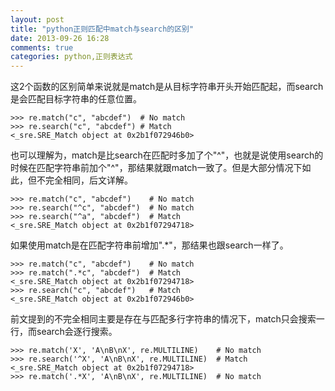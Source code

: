 ```yaml
---
layout: post
title: "python正则匹配中match与search的区别"
date: 2013-09-26 16:28
comments: true
categories: python,正则表达式
---
```


这2个函数的区别简单来说就是match是从目标字符串开头开始匹配起，而search是会匹配目标字符串的任意位置。

```
>>> re.match("c", "abcdef")  # No match
>>> re.search("c", "abcdef") # Match
<_sre.SRE_Match object at 0x2b1f072946b0>
```
也可以理解为，match是比search在匹配时多加了个"^"，也就是说使用search的时候在匹配字符串前加个"^"，那结果就跟match一致了。但是大部分情况下如此，但不完全相同，后文详解。

```
>>> re.match("c", "abcdef")    # No match
>>> re.search("^c", "abcdef")  # No match
>>> re.search("^a", "abcdef")  # Match
<_sre.SRE_Match object at 0x2b1f07294718>
```
如果使用match是在匹配字符串前增加".*"，那结果也跟search一样了。

```
>>> re.match("c", "abcdef")    # No match
>>> re.match(".*c", "abcdef")  # Match
<_sre.SRE_Match object at 0x2b1f07294718>
>>> re.search("c", "abcdef")   # Match
<_sre.SRE_Match object at 0x2b1f072946b0>
```
前文提到的不完全相同主要是存在与匹配多行字符串的情况下，match只会搜索一行，而search会逐行搜索。

```
>>> re.match('X', 'A\nB\nX', re.MULTILINE)    # No match
>>> re.search('^X', 'A\nB\nX', re.MULTILINE)  # Match
<_sre.SRE_Match object at 0x2b1f07294718>
>>> re.match('.*X', 'A\nB\nX', re.MULTILINE)  # No match
```


